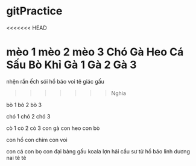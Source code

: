 # gitPractice
<<<<<<< HEAD

mèo 1
mèo 2
mèo 3
Chó 
Gà 
Heo
Cá Sấu
Bò
Khỉ
Gà 1
Gà 2 
Gà 3
=======
nhện 
rắn
ếch
sói
hổ
báo
voi
tê giác
gấu
>>>>>>> Nghia

bò 1
bò 2
bò 3 

chó 1 
chó 2
chó 3

cò 1
cò 2
cò 3
con gà
con heo
con bò

con hổ
con chim
con voi

con cá
con bọ
con đại bàng
gấu koala
lợn
hải cẩu
sư tử
hổ 
báo 
linh dương
nai
tê tê